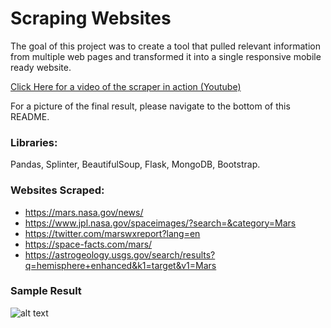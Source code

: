 # Scraping Websites
The goal of this project was to create a tool that pulled relevant information from multiple web pages and transformed it into a single responsive mobile ready website.

[Click Here for a video of the scraper in action (Youtube)](https://youtu.be/HHEvZdiXZUw)

For a picture of the final result, please navigate to the bottom of this README. 

### 

### Libraries: 
Pandas, Splinter, BeautifulSoup, Flask, MongoDB, Bootstrap.

### Websites Scraped:
* https://mars.nasa.gov/news/
* https://www.jpl.nasa.gov/spaceimages/?search=&category=Mars
* https://twitter.com/marswxreport?lang=en
* https://space-facts.com/mars/
* https://astrogeology.usgs.gov/search/results?q=hemisphere+enhanced&k1=target&v1=Mars

### Sample Result
![alt text](https://github.com/Allenfp/Web-Scraping-With-Bootstrap/blob/master/web_scrape_bootstrap.jpg?raw=true)
